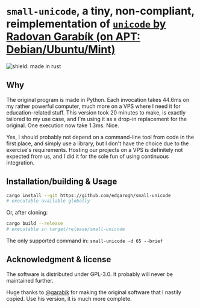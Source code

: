 # `small-unicode`, a tiny, non-compliant, reimplementation of [`unicode` by Radovan Garabík (on APT: Debian/Ubuntu/Mint)](https://github.com/garabik/unicode)

![shield: made in rust](https://img.shields.io/badge/Made%20in%20Rust-orange?logo=rust)

## Why

The original program is made in Python. Each invocation takes 44.6ms on my rather powerful computer, much more on a VPS where I need it for education-related stuff. This version took 20 minutes to make, is exactly tailored to my use case, and I'm using it as a drop-in replacement for the original. One execution now take 1.3ms. Nice.

Yes, I should probably not depend on a command-line tool from code in the first place, and simply use a library, but I don't have the choice due to the exercise's requirements. Hosting our projects on a VPS is definitely not expected from us, and I did it for the sole fun of using continuous integration.

## Installation/building & Usage

```bash
cargo install --git https://github.com/edgarogh/small-unicode
# executable available globally
```

Or, after cloning:

```bash
cargo build --release
# executable in target/release/small-unicode
```

The only supported command in: `small-unicode -d 65 --brief`

## Acknowledgment & license

The software is distributed under GPL-3.0. It probably will never be maintained further.

Huge thanks to [@garabik](https://github.com/garabik) for making the original software that I nastily copied. Use his version, it is much more complete.
